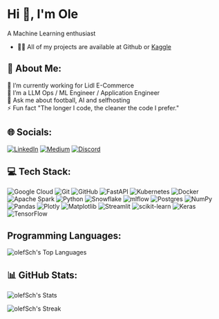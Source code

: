 # Hi 👋, I'm Ole
A Machine Learning enthusiast

- 👨‍💻 All of my projects are available at Github or [Kaggle](https://www.kaggle.com/oles04)

## 💫 About Me:
🔭 I’m currently working for Lidl E-Commerce<br>🌱 I’m a LLM Ops / ML Engineer / Application Engineer<br>💬 Ask me about football, AI and selfhosting<br>⚡ Fun fact "The longer I code, the cleaner the code I prefer."


## 🌐 Socials:
[![LinkedIn](https://img.shields.io/badge/LinkedIn-%230077B5.svg?logo=linkedin&logoColor=white)](https://www.linkedin.com/in/ole-schildt-5491a1253/) 
[![Medium](https://img.shields.io/badge/Medium-12100E?logo=medium&logoColor=white)](https://medium.com/@olinho22) 
[![Discord](https://img.shields.io/badge/Discord-%237289DA.svg?logo=discord&logoColor=white)](https://discord.gg/#7769) 

## 💻 Tech Stack:
![Google Cloud](https://img.shields.io/badge/GoogleCloud-%234285F4.svg?style=for-the-badge&logo=google-cloud&logoColor=white) 
![Git](https://img.shields.io/badge/git-%23F05033.svg?style=for-the-badge&logo=git&logoColor=white) 
![GitHub](https://img.shields.io/badge/github-%23121011.svg?style=for-the-badge&logo=github&logoColor=white)
![FastAPI](https://img.shields.io/badge/FastAPI-005571?style=for-the-badge&logo=fastapi) 
![Kubernetes](https://img.shields.io/badge/kubernetes-%23326ce5.svg?style=for-the-badge&logo=kubernetes&logoColor=white) 
![Docker](https://img.shields.io/badge/docker-%230db7ed.svg?style=for-the-badge&logo=docker&logoColor=white) 
![Apache Spark](https://img.shields.io/badge/Apache%20Spark-FDEE21?style=for-the-badge&logo=apachespark&logoColor=black) 
![Python](https://img.shields.io/badge/python-3670A0?style=for-the-badge&logo=python&logoColor=ffdd54)
![Snowflake](https://img.shields.io/badge/snowflake-%2329B5E8.svg?style=for-the-badge&logo=snowflake&logoColor=white)
![mlflow](https://img.shields.io/badge/mlflow-%23d9ead3.svg?style=for-the-badge&logo=numpy&logoColor=blue) 
![Postgres](https://img.shields.io/badge/postgres-%23316192.svg?style=for-the-badge&logo=postgresql&logoColor=white) 
![NumPy](https://img.shields.io/badge/numpy-%23013243.svg?style=for-the-badge&logo=numpy&logoColor=white) 
![Pandas](https://img.shields.io/badge/pandas-%23150458.svg?style=for-the-badge&logo=pandas&logoColor=white) 
![Plotly](https://img.shields.io/badge/Plotly-%233F4F75.svg?style=for-the-badge&logo=plotly&logoColor=white) 
![Matplotlib](https://img.shields.io/badge/Matplotlib-%23ffffff.svg?style=for-the-badge&logo=Matplotlib&logoColor=black) 
![Streamlit](https://img.shields.io/badge/-Streamlit-FF4B4B?style=for-the-badge&logo=streamlit&logoColor=white) 
![scikit-learn](https://img.shields.io/badge/scikit--learn-%23F7931E.svg?style=for-the-badge&logo=scikit-learn&logoColor=white) 
![Keras](https://img.shields.io/badge/Keras-%23D00000.svg?style=for-the-badge&logo=Keras&logoColor=white) 
![TensorFlow](https://img.shields.io/badge/TensorFlow-%23FF6F00.svg?style=for-the-badge&logo=TensorFlow&logoColor=white) 

## Programming Languages:

![olefSch's Top Languages](https://github-readme-stats.vercel.app/api/top-langs/?username=olefSch&theme=dark&show_icons=true&hide_border=false&layout=compact)

## 📊 GitHub Stats:

![olefSch's Stats](https://github-readme-stats.vercel.app/api?username=olefSch&theme=dark&show_icons=true&hide_border=false&count_private=true)

![olefSch's Streak](https://github-readme-streak-stats.herokuapp.com/?user=olefSch&theme=dark&hide_border=false)


<!-- Proudly created with GPRM ( https://gprm.itsvg.in ) :)-->
